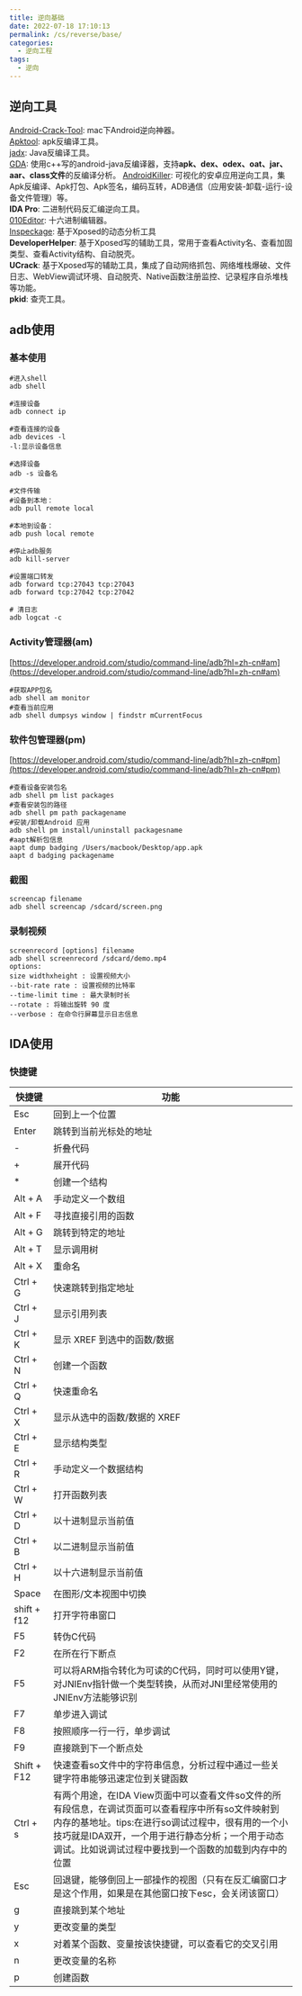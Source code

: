 ```yaml
---
title: 逆向基础
date: 2022-07-18 17:10:13
permalink: /cs/reverse/base/
categories: 
  - 逆向工程
tags: 
  - 逆向
---
```

## 逆向工具
[Android-Crack-Tool](https://github.com/Jermic/Android-Crack-Tool): mac下Android逆向神器。  
[Apktool](https://github.com/iBotPeaches/Apktool): apk反编译工具。  
[jadx](https://github.com/skylot/jadx): Java反编译工具。  
[GDA](http://www.gda.wiki:9090/index.php): 使用c++写的android-java反编译器，支持**apk、dex、odex、oat、jar、aar、class文件**的反编译分析。
[AndroidKiller](https://github.com/liaojack8/AndroidKiller): 可视化的安卓应用逆向工具，集Apk反编译、Apk打包、Apk签名，编码互转，ADB通信（应用安装-卸载-运行-设备文件管理）等。  
**IDA Pro**: 二进制代码反汇编逆向工具。  
[010Editor](https://www.sweetscape.com/010editor/): 十六进制编辑器。  
[Inspeckage](https://github.com/ac-pm/Inspeckage): 基于Xposed的动态分析工具  
**DeveloperHelper**: 基于Xposed写的辅助工具，常用于查看Activity名、查看加固类型、查看Activity结构、自动脱壳。  
**UCrack**: 基于Xposed写的辅助工具，集成了自动网络抓包、网络堆栈爆破、文件日志、WebView调试环境、自动脱壳、Native函数注册监控、记录程序自杀堆栈等功能。  
**pkid**: 查壳工具。
## adb使用
### 基本使用
```shell
#进入shell
adb shell

#连接设备
adb connect ip

#查看连接的设备
adb devices -l  
-l:显示设备信息

#选择设备
adb -s 设备名

#文件传输
#设备到本地：  
adb pull remote local   

#本地到设备：  
adb push local remote

#停止adb服务
adb kill-server

#设置端口转发
adb forward tcp:27043 tcp:27043  
adb forward tcp:27042 tcp:27042

# 清日志
adb logcat -c
```
### Activity管理器(am)
[https://developer.android.com/studio/command-line/adb?hl=zh-cn#am](https://developer.android.com/studio/command-line/adb?hl=zh-cn#am)
```shell
#获取APP包名
adb shell am monitor  
#查看当前应用
adb shell dumpsys window | findstr mCurrentFocus   
```
### 软件包管理器(pm)
[https://developer.android.com/studio/command-line/adb?hl=zh-cn#pm](https://developer.android.com/studio/command-line/adb?hl=zh-cn#pm)
```shell
#查看设备安装包名 
adb shell pm list packages
#查看安装包的路径
adb shell pm path packagename
#安装/卸载Android 应用
adb shell pm install/uninstall packagesname 
#aapt解析包信息
aapt dump badging /Users/macbook/Desktop/app.apk  
aapt d badging packagename
```
### 截图
```shell
screencap filename  
adb shell screencap /sdcard/screen.png
```
### 录制视频
```shell
screenrecord [options] filename  
adb shell screenrecord /sdcard/demo.mp4  
options:  
size widthxheight : 设置视频大小  
--bit-rate rate : 设置视频的比特率  
--time-limit time : 最大录制时长  
--rotate : 将输出旋转 90 度  
--verbose : 在命令行屏幕显示日志信息 
```


## IDA使用
### 快捷键
|快捷键|功能|
|---|---|
|Esc|回到上一个位置|
|Enter|跳转到当前光标处的地址|
|-|折叠代码|
|+|展开代码|
|*|创建一个结构|
|Alt + A|手动定义一个数组|
|Alt + F|寻找直接引用的函数|
|Alt + G|跳转到特定的地址|
|Alt + T|显示调用树|
|Alt + X|重命名|
|Ctrl + G|快速跳转到指定地址|
|Ctrl + J|显示引用列表|
|Ctrl + K|显示 XREF 到选中的函数/数据|
|Ctrl + N|创建一个函数|
|Ctrl + Q|快速重命名|
|Ctrl + X|显示从选中的函数/数据的 XREF|
|Ctrl + E|显示结构类型|
|Ctrl + R|手动定义一个数据结构|
|Ctrl + W|打开函数列表|
|Ctrl + D|以十进制显示当前值|
|Ctrl + B|以二进制显示当前值|
|Ctrl + H|以十六进制显示当前值|
|Space|在图形/文本视图中切换|
|shift + f12|打开字符串窗口|
|F5|转伪C代码|
|F2|在所在行下断点|
|F5|可以将ARM指令转化为可读的C代码，同时可以使用Y键，对JNIEnv指针做一个类型转换，从而对JNI里经常使用的JNIEnv方法能够识别|
|F7|单步进入调试|
|F8|按照顺序一行一行，单步调试|
|F9|直接跳到下一个断点处|
|Shift + F12|快速查看so文件中的字符串信息，分析过程中通过一些关键字符串能够迅速定位到关键函数|
|Ctrl + s|有两个用途，在IDA View页面中可以查看文件so文件的所有段信息，在调试页面可以查看程序中所有so文件映射到内存的基地址。tips:在进行so调试过程中，很有用的一个小技巧就是IDA双开，一个用于进行静态分析；一个用于动态调试。比如说调试过程中要找到一个函数的加载到内存中的位置|
|Esc|回退键，能够倒回上一部操作的视图（只有在反汇编窗口才是这个作用，如果是在其他窗口按下esc，会关闭该窗口）|
|g|直接跳到某个地址|
|y|更改变量的类型|
|x|对着某个函数、变量按该快捷键，可以查看它的交叉引用|
|n|更改变量的名称|
|p|创建函数|